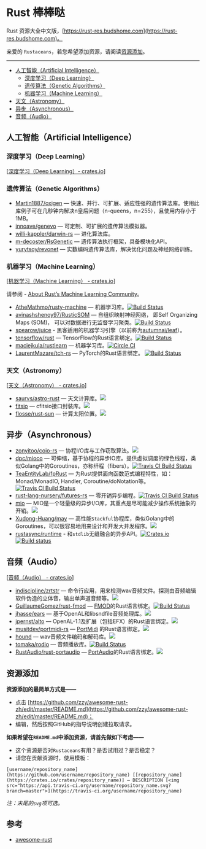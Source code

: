 # Rust 棒棒哒

Rust 资源大全中文版，[https://rust-res.budshome.com](https://rust-res.budshome.com)。

亲爱的 `Rustaceans`，若您希望添加资源，请阅读[资源添加](#资源添加)。

------

- [人工智能（Artificial Intelligence）](#人工智能artificial-intelligence)
  - [深度学习（Deep Learning）](#深度学习deep-learning)
  - [遗传算法（Genetic Algorithms）](#遗传算法genetic-algorithms)
  - [机器学习（Machine Learning）](#机器学习machine-learning)
  <!-- - [推荐算法（Recommender Algorithms）](#推荐算法recommender-algorithms) -->
- [天文（Astronomy）](#天文astronomy)
- [异步（Asynchronous）](#异步asynchronous)
- [音频（Audio）](#音频audio)

## 人工智能（Artificial Intelligence）

### 深度学习（Deep Learning）

[[深度学习（Deep Learning）- crates.io](https://crates.io/keywords/deep-learning)]

### 遗传算法（Genetic Algorithms）

- [Martin1887/oxigen](https://github.com/Martin1887/oxigen) — 快速、并行、可扩展、适应性强的遗传算法库。使用此库例子可在几秒钟内解决n皇后问题（n-queens，n=255），且使用内存小于1MB。
- [innoave/genevo](https://github.com/innoave/genevo) — 可定制、可扩展的遗传算法模拟器。
- [willi-kappler/darwin-rs](https://github.com/willi-kappler/darwin-rs) — 进化算法库。
- [m-decoster/RsGenetic](https://github.com/m-decoster/RsGenetic) — 遗传算法执行框架，具备模块化API。
- [yurytsoy/revonet](https://github.com/yurytsoy/revonet) — 实数编码遗传算法库，解决优化问题及神经网络训练。

### 机器学习（Machine Learning）

[[机器学习（Machine Learning） - crates.io](https://crates.io/keywords/machine-learning)]

请参阅 - [About Rust’s Machine Learning Community](https://medium.com/@autumn_eng/about-rust-s-machine-learning-community-4cda5ec8a790#.hvkp56j3f)。

- [AtheMathmo/rusty-machine](https://github.com/AtheMathmo/rusty-machine) — 机器学习库。[![Build Status](https://api.travis-ci.org/AtheMathmo/rusty-machine.svg?branch=master)](https://travis-ci.org/AtheMathmo/rusty-machine)
- [avinashshenoy97/RusticSOM](https://github.com/avinashshenoy97/RusticSOM) — 自组织映射神经网络， 即Self Organizing Maps (SOM)， 可以对数据进行无监督学习聚类。[![Build Status](https://api.travis-ci.org/avinashshenoy97/RusticSOM.svg?branch=master)](https://travis-ci.org/avinashshenoy97/RusticSOM)
- [spearow/juice](https://github.com/spearow/juice) - 黑客适用的机器学习引擎（以前称为[autumnai/leaf](https://github.com/autumnai/leaf)）。
- [tensorflow/rust](https://github.com/tensorflow/rust) — TensorFlow的Rust语言绑定。[![Build Status](https://api.travis-ci.org/tensorflow/rust.svg?branch=master)](https://travis-ci.org/tensorflow/rust)
- [maciejkula/rustlearn](https://github.com/maciejkula/rustlearn) — 机器学习库。[![Circle CI](https://circleci.com/gh/maciejkula/rustlearn.svg?style=svg)](https://circleci.com/gh/maciejkula/rustlearn)
- [LaurentMazare/tch-rs](https://github.com/LaurentMazare/tch-rs) — PyTorch的Rust语言绑定。 [![Build Status](https://api.travis-ci.org/LaurentMazare/tch-rs.svg?branch=master)](https://travis-ci.org/LaurentMazare/tch-rs)

### 天文（Astronomy）

[[天文（Astronomy） - crates.io](https://crates.io/keywords/astronomy)]

- [saurvs/astro-rust](https://github.com/saurvs/astro-rust) — 天文计算库。[<img src="https://api.travis-ci.org/saurvs/astro-rust.svg?branch=master">](https://travis-ci.org/saurvs/astro-rust)
- [fitsio](https://crates.io/crates/fitsio) — cfitsio接口封装库。[<img src="https://api.travis-ci.org/mindriot101/rust-fitsio.svg?branch=master">](https://travis-ci.org/mindriot101/rust-fitsio)
- [flosse/rust-sun](https://github.com/flosse/rust-sun) — 计算太阳位置。[<img src="https://api.travis-ci.org/flosse/rust-sun.svg?branch=master">](https://travis-ci.org/flosse/rust-sun)

## 异步（Asynchronous）

- [zonyitoo/coio-rs](https://github.com/zonyitoo/coio-rs) — 协程I/O库与工作窃取算法。[<img src="https://api.travis-ci.org/zonyitoo/coio-rs.svg?branch=master">](https://travis-ci.org/zonyitoo/coio-rs)
- [dpc/mioco](https://github.com/dpc/mioco) — 可伸缩，基于协程的异步IO库。提供虚拟调度的绿色线程，类似Golang中的Goroutines，亦称纤程（fibers）。[<img src="https://img.shields.io/travis/dpc/mioco/master.svg?style=flat-square" alt="Travis CI Build Status">](https://travis-ci.org/dpc/mioco)
- [TeaEntityLab/fpRust](https://github.com/TeaEntityLab/fpRust) — 为Rust提供面向函数范式编程特性，如：Monad/MonadIO, Handler, Coroutine/doNotation等。[<img src="https://api.travis-ci.org/TeaEntityLab/fpRust.svg?branch=master" alt="Travis CI Build Status">](https://travis-ci.org/TeaEntityLab/fpRust)
- [rust-lang-nursery/futures-rs](https://github.com/rust-lang-nursery/futures-rs) — 零开销异步编程。[<img src="https://api.travis-ci.org/rust-lang-nursery/futures-rs.svg?branch=master" alt="Travis CI Build Status">](https://travis-ci.org/rust-lang-nursery/futures-rs)
- [mio](https://github.com/tokio-rs/mio) — MIO是一个轻量级的异步I/O库，其重点是尽可能减少操作系统抽象的开销。[<img src="https://api.travis-ci.org/tokio-rs/mio.svg?branch=master">](https://travis-ci.org/tokio-rs/mio)
- [Xudong-Huang/may](https://github.com/Xudong-Huang/may) — 高性能`Stackful`协程库，类似Golang中的Goroutines，可以很容易地用来设计和开发大并发程序。[<img src="https://api.travis-ci.org/Xudong-Huang/may.svg?branch=master">](https://travis-ci.org/Xudong-Huang/may)
- [rustasync/runtime](https://github.com/rustasync/runtime) - 和`stdlib`无缝融合的异步API。[![Crates.io](https://img.shields.io/crates/v/runtime.svg?style=flat-square)](https://crates.io/crates/runtime) [![Build status](https://img.shields.io/azure-devops/build/yoshuawuyts/rustasync/2/master.svg?style=flat-square)](https://dev.azure.com/yoshuawuyts/rustasync/_build?definitionId=2)

## 音频（Audio）

[[音频（Audio） - crates.io](https://crates.io/keywords/audio)]

- [indiscipline/zrtstr](https://github.com/indiscipline/zrtstr) — 命令行应用，用来检测wav音频文件。探测由音频编辑软件伪造的立体音，输出单声道音频等。[<img src="https://api.travis-ci.org/indiscipline/zrtstr.svg?branch=master">](https://travis-ci.org/indiscipline/zrtstr)
- [GuillaumeGomez/rust-fmod](https://github.com/GuillaumeGomez/rust-fmod) — [FMOD](https://www.fmod.com)的Rust语言绑定。[![Build Status](https://api.travis-ci.org/GuillaumeGomez/rust-fmod.svg?branch=master)](https://travis-ci.org/GuillaumeGomez/rust-fmod)
- [jhasse/ears](https://github.com/jhasse/ears) — 基于OpenAL和libsndfile音频处理库。[<img src="https://api.travis-ci.org/jhasse/ears.svg?branch=master">](https://travis-ci.org/jhasse/ears)
- [jpernst/alto](https://github.com/jpernst/alto) — OpenAL-1.1及扩展（包括EFX）的Rust语言绑定。[<img src="https://api.travis-ci.org/jpernst/alto.svg?branch=master">](https://travis-ci.org/jpernst/alto)
- [musitdev/portmidi-rs](https://github.com/musitdev/portmidi-rs) — [PortMidi](http://portmedia.sourceforge.net/portmidi/) 的Rust语言绑定。[<img src="https://api.travis-ci.org/musitdev/portmidi-rs.svg?branch=master">](https://travis-ci.org/musitdev/portmidi-rs)
- [hound](https://crates.io/crates/hound) — wav音频文件编码和解码库。[<img src="https://api.travis-ci.org/ruuda/hound.svg?branch=master">](https://travis-ci.org/ruuda/hound)
- [tomaka/rodio](https://github.com/tomaka/rodio) — 音频播放库。[![Build Status](https://api.travis-ci.org/tomaka/rodio.svg?branch=master)](https://travis-ci.org/tomaka/rodio)
- [RustAudio/rust-portaudio](https://github.com/RustAudio/rust-portaudio) — [PortAudio](http://www.portaudio.com/)的Rust语言绑定。[<img src="https://api.travis-ci.org/RustAudio/rust-portaudio.svg?branch=master">](https://travis-ci.org/RustAudio/rust-portaudio)

## 资源添加

**资源添加的最简单方式是——**

- 点击 [https://github.com/zzy/awesome-rust-zh/edit/master/README.md](https://github.com/zzy/awesome-rust-zh/edit/master/README.md)；
- 编辑，然后按照GitHub的指导说明创建拉取请求。

**如果希望在`README.md`中添加资源，请首先做如下考虑——**

- 这个资源是否对`Rustaceans`有用？是否试用过？是否稳定？
- 请您在贡献资源时，使用模板：

`[username/repository_name](https://github.com/username/repository_name) [[repository_name](https://crates.io/crates/repository_name)] — DESCRIPTION [<img src="https://api.travis-ci.org/username/repository_name.svg?branch=master">](https://travis-ci.org/username/repository_name)`

*注：末尾的`svg`项可选。*

## 参考

- [awesome-rust](https://github.com/rust-unofficial/awesome-rust)
